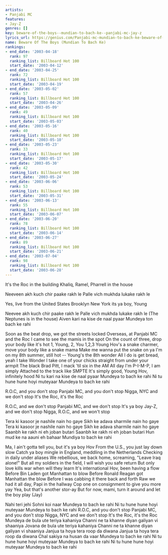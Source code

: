 ```yaml
---
artists:
- Panjabi MC
features:
- Jay-Z
genres: []
key: beware-of-the-boys--mundian-to-bach-ke--panjabi-mc-jay-z
lyrics_url: https://genius.com/Panjabi-mc-mundian-to-bach-ke-beware-of-the-boys-jay-z-remix-lyrics
name: Beware Of The Boys (Mundian To Bach Ke)
rankings:
- end_date: '2003-04-18'
  rank: 97
  ranking_list: Billboard Hot 100
  start_date: '2003-04-12'
- end_date: '2003-04-25'
  rank: 72
  ranking_list: Billboard Hot 100
  start_date: '2003-04-19'
- end_date: '2003-05-02'
  rank: 57
  ranking_list: Billboard Hot 100
  start_date: '2003-04-26'
- end_date: '2003-05-09'
  rank: 49
  ranking_list: Billboard Hot 100
  start_date: '2003-05-03'
- end_date: '2003-05-16'
  rank: 40
  ranking_list: Billboard Hot 100
  start_date: '2003-05-10'
- end_date: '2003-05-23'
  rank: 33
  ranking_list: Billboard Hot 100
  start_date: '2003-05-17'
- end_date: '2003-05-30'
  rank: 42
  ranking_list: Billboard Hot 100
  start_date: '2003-05-24'
- end_date: '2003-06-06'
  rank: 53
  ranking_list: Billboard Hot 100
  start_date: '2003-05-31'
- end_date: '2003-06-13'
  rank: 55
  ranking_list: Billboard Hot 100
  start_date: '2003-06-07'
- end_date: '2003-06-20'
  rank: 78
  ranking_list: Billboard Hot 100
  start_date: '2003-06-14'
- end_date: '2003-06-27'
  rank: 89
  ranking_list: Billboard Hot 100
  start_date: '2003-06-21'
- end_date: '2003-07-04'
  rank: 98
  ranking_list: Billboard Hot 100
  start_date: '2003-06-28'
---
```

It's the Roc in the building
Khaliq, Ramel, Pharrell in the house

Neeveen akh kuch chir paake rakh le
Palle vich mukhda lukake rakh le

Yes, live from the United States
Brooklyn New York its ya boy, Young

Neevee akh kuch chir paake rakh le
Palle vich mukhda lukake rakh le
(The Neptunes is in the house)
Aiven kari na kise de naal pyaar
Mundeya ton bach ke rahi


Soon as the beat drop, we got the streets locked
Overseas, at Panjabi MC and the Roc
I came to see the mamis in the spot
On the count of three, drop your body like it's hot
1, Young, 2, You 1,2,3
Young Hov's a snake charmer, move your body like a snake mama
Make me wanna put the snake on ya
I'm on my 8th summer, still hot -- Young's the 8th wonder
All I do is get bread, yeah I take Wonder
I take one of your chicks straight from under your armpit
The black Brad Pitt, I mack 'til six in the AM
All day I'm P-I-M-P, I am simply
Attached to the track like SMPTE
It's simply good, Young Hov, infinitely hood
Ni tu kari na kise de naal pyaar
Mundeya to bach ke rahi
Ni tu hune hune hoyi muteyaar
Mundeya to bach ke rahi


R.O.C, and you don't stop
Panjabi MC, and you don't stop
Nigga, NYC and we don't stop
It's the Roc, it's the Roc

R.O.C, and we don't stop
Panjabi MC, and we don't stop
It's ya boy Jay-Z, and we don't stop
Nigga, R.O.C, and we won't stop

Tera ki kasoor je nashile nain ho gaye
Sikh ke adava sharmile nain ho gaye
Tera ki kasoor je nashile nain ho gaye
Sikh ke adava sharmile nain ho gaye
Saanbh ke rakh ni eh joban butari
Saanbh ke rakh ni eh joban butari
Hun mud ke na aauni eh bahaar
Mundiya to bach ke rahi


Ma, I ain't gotta tell you, but it's ya boy Hov
From the U.S., you just lay down slow
Catch ya boy mingle in England, meddling in the Netherlands
Checking in daily under aliases
We rebellious, we back home, screaming, "Leave Iraq alone!"
But all my soldiers in the field, I will wish you safe return
But only love kills war when will they learn
It's international Hov, been having a flow
Before Bin Laden got Manhattan to blow
Before Ronald Reagan got Manhattan the blow
Before I was cabbing it there back and forth
Raw we had it all day, Papi in the hallway
Cop one on consignment to give you more yay
Yea, but that's another stor-ay
But for now, mami, turn it around and let the boy play (Jay)


Nahi teri jehi Sohni koi naar
Mundeya to bach ke rahi
Ni tu hune hune hoyi muteyaar
Mundeya to bach ke rahi
R.O.C, and you don't stop
Panjabi MC, and you don't stop
Nigga, NYC and we don't stop
It's the Roc, it's the Roc
Mundeya de bula ute teriya kahaniya
Channi ne ta khanne diyan galiyan vi shaaniya
Jovana de bula ute teriya kahaniya
Channi ne ta khanne diyan galiyan vi shaaniya
Janjua ta hoya tera roop da diwana
Janjua ta hoya tera roop da diwana
Chal sakiya na husan da vaar
Mundeya to bach ke rahi
Ni tu hune hune hoyi muteyaar
Mundeya to bach ke rahi
Ni tu hune hune hoyi muteyaar
Mundeya to bach ke rahi
